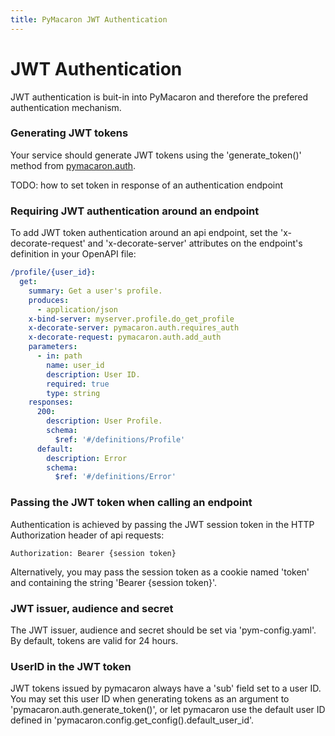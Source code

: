 ```yaml
---
title: PyMacaron JWT Authentication
---
```


JWT Authentication
==================

JWT authentication is buit-in into PyMacaron and therefore the prefered
authentication mechanism.


### Generating JWT tokens

Your service should generate JWT tokens using the 'generate_token()' method
from
[pymacaron.auth](https://github.com/pymacaron/pymacaron/blob/master/pymacaron/auth.py).

TODO: how to set token in response of an authentication endpoint


### Requiring JWT authentication around an endpoint

To add JWT token authentication around an api endpoint, set the
'x-decorate-request' and 'x-decorate-server' attributes on the endpoint's
definition in your OpenAPI file:

```yaml
/profile/{user_id}:
  get:
    summary: Get a user's profile.
    produces:
      - application/json
    x-bind-server: myserver.profile.do_get_profile
    x-decorate-server: pymacaron.auth.requires_auth
    x-decorate-request: pymacaron.auth.add_auth
    parameters:
      - in: path
        name: user_id
        description: User ID.
        required: true
        type: string
    responses:
      200:
        description: User Profile.
        schema:
          $ref: '#/definitions/Profile'
      default:
        description: Error
        schema:
          $ref: '#/definitions/Error'
```

### Passing the JWT token when calling an endpoint

Authentication is achieved by passing the JWT session token in the HTTP
Authorization header of api requests:

```Authorization: Bearer {session token}```

Alternatively, you may pass the session token as a cookie named 'token' and
containing the string 'Bearer {session token}'.


### JWT issuer, audience and secret

The JWT issuer, audience and secret should be set via 'pym-config.yaml'. By
default, tokens are valid for 24 hours.


### UserID in the JWT token

JWT tokens issued by pymacaron always have a 'sub' field set to a user ID. You
may set this user ID when generating tokens as an argument to
'pymacaron.auth.generate_token()', or let pymacaron use the default user ID
defined in 'pymacaron.config.get_config().default_user_id'.
